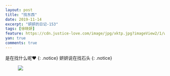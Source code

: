 ```yaml
---
layout: post
title: "找东西"
date: 2019-11-14
excerpt: "妍妍的日记-153"
tags: [徐晓妍]
feature: https://cdn.justice-love.com/image/jpg/xktp.jpg?imageView2/1/w/1200/h/500
yan: true
comments: true
---
```

是在找什么呢❤️
{: .notice}
妍妍说在找石头
{: .notice}
<figure>
    <img src="{{ site.staticUrl }}/yanyan/image/zhaoxun.jpg" />
</figure>
